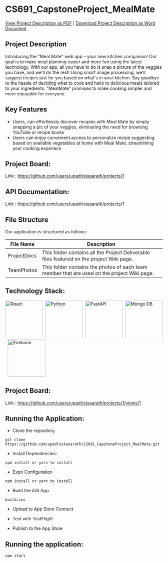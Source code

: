 # CS691_CapstoneProject_MealMate


[View Project Description as PDF](https://github.com/upadristasarath/CS691_CapstoneProject_MealMate/blob/main/ProjectDocs/Sprint%201/Deliverable%201.pdf) | <a id="raw-url" href="https://github.com/upadristasarath/CS691_CapstoneProject_MealMate/blob/main/ProjectDocs/Artifacts/Project%20Description/Project%20Description.docx">Download Project Description as Word Document</a>

## Project Description
Introducing the "Meal Mate" web app – your new kitchen companion! Our goal is to make meal planning easier and more fun using the latest technology. With our app, all you have to do is snap a picture of the veggies you have, and we'll do the rest! Using smart image processing, we'll suggest recipes just for you based on what's in your kitchen. Say goodbye to the hassle of deciding what to cook and hello to delicious meals tailored to your ingredients. "MealMate" promises to make cooking simpler and more enjoyable for everyone.

## Key Features
* Users, can effortlessly discover recipies with Meal Mate by simply snapping a pic of your veggies, eliminating the need for browsing YouTube or recipe books
* Users can enjoy convenient access to personalize recipe suggesting based on available vegetables at home with Meal Mate, streamlining your cooking experiece

## Project Board:

Link : https://github.com/users/upadristasarath/projects/1

## API Documentation:

Link : https://github.com/users/upadristasarath/projects/1

## File Structure

Our application is structured as follows:

| File Name   | Description                                                            |
|--------------|----------------------------------------------------------------------------------------------------------------------------------------------------------------------------------------------------------------------------------------------------------------|
| ProjectDocs      | This folder contains all the Project Deliverable files featured on the project Wiki page.    
| TeamPhotos   | This folder contains the photos of each team member that are used on the project Wiki page.   

## Technology Stack:

<img src="https://cdn.jsdelivr.net/gh/devicons/devicon@latest/icons/react/react-original.svg" title="React" alt="React" width="120" height="120"/>&nbsp;
<img src="https://cdn.jsdelivr.net/gh/devicons/devicon@latest/icons/python/python-original.svg" title="Python" alt="Python" width="120" height="120"/>&nbsp;
<img src="https://cdn.jsdelivr.net/gh/devicons/devicon@latest/icons/fastapi/fastapi-original.svg" title="Fast API" alt="FastAPI" width="120" height="120"/>&nbsp;
<img src="https://cdn.jsdelivr.net/gh/devicons/devicon@latest/icons/mongodb/mongodb-original.svg" title="MongoDB" alt="Mongo DB" width="120" height="120"/>&nbsp;
<img src="https://cdn.jsdelivr.net/gh/devicons/devicon@latest/icons/firebase/firebase-original.svg" title="Firebase" alt="Firebase" width="120" height="120"/>&nbsp;

## Project Board:

Link : https://github.com/users/upadristasarath/projects/1/views/1

## Running the Application:

* Clone the repository
```
git clone https://github.com/upadristasarath/CS691_CapstoneProject_MealMate.git
```
* Install Dependencies:
```
npm install or yarn to install
```
* Expo Configuration
```
npm install or yarn to install
```
* Build the iOS App
```
build:ios
```
* Upload to App Store Connect

* Test with TestFlight

* Publish to the App Store

## Running the application:
```
npm start
```

